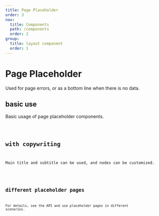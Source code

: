 ```yaml
---
title: Page Placeholder
order: 3
nav:
  title: Components
  path: /components
  order: 2
group:
  title: layout component
  order: 1
---
```


# Page Placeholder

Used for page errors, or as a bottom line when there is no data.

## basic use

Basic usage of page placeholder components.

<code src="./demos/index1.tsx" />

## with copywriting

Main title and subtitle can be used, and nodes can be customized.

<code src="./demos/index2.tsx" />

## different placeholder pages

For details, see the API and use placeholder pages in different scenarios.

<code src="./demos/index3.tsx" />

<API />
